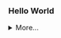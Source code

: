 ### Hello World

<details>
<summary>More...</summary>

![catcto's github stats](https://github-readme-stats.vercel.app/api?username=catcto&show_icons=true)

![catcto's Top Languages Card](https://github-readme-stats.vercel.app/api/top-langs/?username=catcto&langs_count=10&layout=compact&custom_title=Most%20Used%20Languages%20(Top%2010))
</details>
